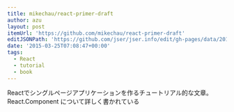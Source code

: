 ```yaml
---
title: mikechau/react-primer-draft
author: azu
layout: post
itemUrl: 'https://github.com/mikechau/react-primer-draft'
editJSONPath: 'https://github.com/jser/jser.info/edit/gh-pages/data/2015/03/index.json'
date: '2015-03-25T07:08:47+00:00'
tags:
  - React
  - tutorial
  - book
---
```

Reactでシングルページアプリケーションを作るチュートリアル的な文章。
React.Component について詳しく書かれている
